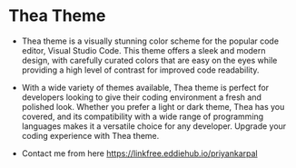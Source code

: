 # Thea Theme 

 - Thea theme is a visually stunning color scheme for the popular code editor, Visual Studio Code. This theme offers a sleek and modern design, with carefully curated colors that are easy on the eyes while providing a high level of contrast for improved code readability. 
 - With a wide variety of themes available, Thea theme is perfect for developers looking to give their coding environment a fresh and polished look. Whether you prefer a light or dark theme, Thea has you covered, and its compatibility with a wide range of programming languages makes it a versatile choice for any developer. Upgrade your coding experience with Thea theme.

- Contact me from here https://linkfree.eddiehub.io/priyankarpal
